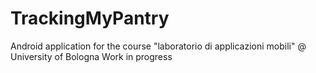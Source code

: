 # TrackingMyPantry

Android application for the course "laboratorio di applicazioni mobili" @ University of Bologna
Work in progress
